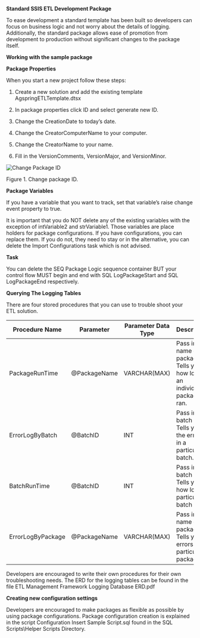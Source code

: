 **Standard SSIS ETL Development Package**

To ease development a standard template has been built so developers can focus
on business logic and not worry about the details of logging. Additionally, the
standard package allows ease of promotion from development to production without
significant changes to the package itself.

**Working with the sample package**

**Package Properties**

When you start a new project follow these steps:

1.  Create a new solution and add the existing template AgspringETLTemplate.dtsx

2.  In package properties click ID and select generate new ID.

3.  Change the CreationDate to today’s date.

4.  Change the CreatorComputerName to your computer.

5.  Change the CreatorName to your name.

6.  Fill in the VersionComments, VersionMajor, and VersionMinor.


![Change Package ID](http://www.massstreet.net/documentation-images/etl-framework/ChangePackageID.png)

Figure 1. Change package ID.


**Package Variables**

If you have a variable that you want to track, set that variable’s raise change
event property to true.

It is important that you do NOT delete any of the existing variables with the
exception of intVariable2 and strVariable1. Those variables are place holders
for package configurations. If you have configurations, you can replace them. If
you do not, they need to stay or in the alternative, you can delete the Import
Configurations task which is not advised.

**Task**

You can delete the SEQ Package Logic sequence container BUT your control flow
MUST begin and end with SQL LogPackageStart and SQL LogPackageEnd respectively.

**Querying The Logging Tables**

There are four stored procedures that you can use to trouble shoot your ETL
solution.


| Procedure Name | Parameter | Parameter Data Type | Description|
|--------------------|---------------|-------------------------|--------------------------------------------------------------------------------|
| PackageRunTime     |  @PackageName | VARCHAR(MAX)            | Pass in the name of the package. Tells you how long an individual package ran. |
| ErrorLogByBatch    |  @BatchID     | INT                     | Pass in the batch ID. Tells you all the errors in a particular batch.          |
| BatchRunTime       |  @BatchID     | INT                     | Pass in the batch ID. Tells you how long a particular batch ran.               |
| ErrorLogByPackage  |  @PackageName | VARCHAR(MAX)            | Pass in the name of the package. Tells you errors for a particular package.    |

Developers are encouraged to write their own procedures for their own
troubleshooting needs. The ERD for the logging tables can be found in the file
ETL Management Framework Logging Database ERD.pdf

**Creating new configuration settings**

Developers are encouraged to make packages as flexible as possible by using
package configurations. Package configuration creation is explained in the
script Configuration Insert Sample Script.sql found in the SQL Scripts\\Helper
Scripts Directory.
